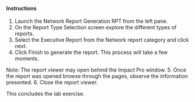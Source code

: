 #### Instructions

1. Launch the Network Report Generation RPT from the left pane. 
2. On the Report Type Selection screen explore the different types of reports. 
3. Select the Executive Report from the Network report category and click next.
4. Click Finish to generate the report. This process will take a few moments. 

Note: The report viewer may open behind the Impact Pro window. 
5. Once the report was opened browse through the pages, observe the information presented. 
6. Close the report viewer. 

This concludes the lab exercise.
